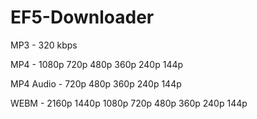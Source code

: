 # EF5-Downloader

MP3 - 320 kbps

MP4 - 1080p 720p 480p 360p 240p 144p

MP4 Audio - 720p 480p 360p 240p 144p

WEBM - 2160p 1440p 1080p 720p 480p 360p 240p 144p

